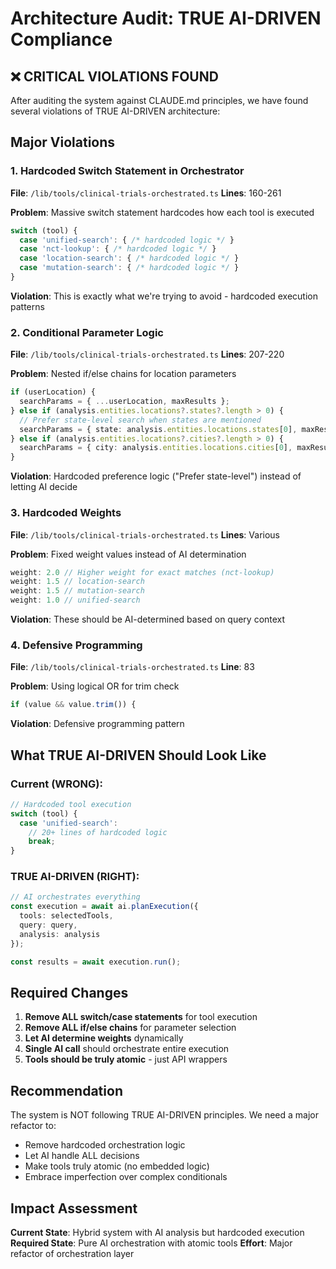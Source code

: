 # Architecture Audit: TRUE AI-DRIVEN Compliance

## ❌ CRITICAL VIOLATIONS FOUND

After auditing the system against CLAUDE.md principles, we have found several violations of TRUE AI-DRIVEN architecture:

## Major Violations

### 1. Hardcoded Switch Statement in Orchestrator
**File**: `/lib/tools/clinical-trials-orchestrated.ts`
**Lines**: 160-261

**Problem**: Massive switch statement hardcodes how each tool is executed
```typescript
switch (tool) {
  case 'unified-search': { /* hardcoded logic */ }
  case 'nct-lookup': { /* hardcoded logic */ }
  case 'location-search': { /* hardcoded logic */ }
  case 'mutation-search': { /* hardcoded logic */ }
}
```

**Violation**: This is exactly what we're trying to avoid - hardcoded execution patterns

### 2. Conditional Parameter Logic
**File**: `/lib/tools/clinical-trials-orchestrated.ts` 
**Lines**: 207-220

**Problem**: Nested if/else chains for location parameters
```typescript
if (userLocation) {
  searchParams = { ...userLocation, maxResults };
} else if (analysis.entities.locations?.states?.length > 0) {
  // Prefer state-level search when states are mentioned
  searchParams = { state: analysis.entities.locations.states[0], maxResults };
} else if (analysis.entities.locations?.cities?.length > 0) {
  searchParams = { city: analysis.entities.locations.cities[0], maxResults };
}
```

**Violation**: Hardcoded preference logic ("Prefer state-level") instead of letting AI decide

### 3. Hardcoded Weights
**File**: `/lib/tools/clinical-trials-orchestrated.ts`
**Lines**: Various

**Problem**: Fixed weight values instead of AI determination
```typescript
weight: 2.0 // Higher weight for exact matches (nct-lookup)
weight: 1.5 // location-search
weight: 1.5 // mutation-search
weight: 1.0 // unified-search
```

**Violation**: These should be AI-determined based on query context

### 4. Defensive Programming
**File**: `/lib/tools/clinical-trials-orchestrated.ts`
**Line**: 83

**Problem**: Using logical OR for trim check
```typescript
if (value && value.trim()) {
```

**Violation**: Defensive programming pattern

## What TRUE AI-DRIVEN Should Look Like

### Current (WRONG):
```typescript
// Hardcoded tool execution
switch (tool) {
  case 'unified-search': 
    // 20+ lines of hardcoded logic
    break;
}
```

### TRUE AI-DRIVEN (RIGHT):
```typescript
// AI orchestrates everything
const execution = await ai.planExecution({
  tools: selectedTools,
  query: query,
  analysis: analysis
});

const results = await execution.run();
```

## Required Changes

1. **Remove ALL switch/case statements** for tool execution
2. **Remove ALL if/else chains** for parameter selection
3. **Let AI determine weights** dynamically
4. **Single AI call** should orchestrate entire execution
5. **Tools should be truly atomic** - just API wrappers

## Recommendation

The system is NOT following TRUE AI-DRIVEN principles. We need a major refactor to:
- Remove hardcoded orchestration logic
- Let AI handle ALL decisions
- Make tools truly atomic (no embedded logic)
- Embrace imperfection over complex conditionals

## Impact Assessment

**Current State**: Hybrid system with AI analysis but hardcoded execution
**Required State**: Pure AI orchestration with atomic tools
**Effort**: Major refactor of orchestration layer